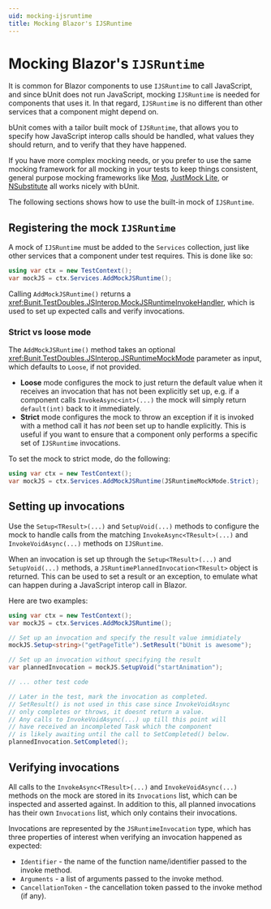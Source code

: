 ```yaml
---
uid: mocking-ijsruntime
title: Mocking Blazor's IJSRuntime
---
```


# Mocking Blazor's `IJSRuntime`

It is common for Blazor components to use `IJSRuntime` to call JavaScript, and since bUnit does not run JavaScript, mocking `IJSRuntime` is needed for components that uses it. In that regard, `IJSRuntime` is no different than other services that a component might depend on.

bUnit comes with a tailor built mock of `IJSRuntime`, that allows you to specify how JavaScript interop calls should be handled, what values they should return, and to verify that they have happened.

If you have more complex mocking needs, or you prefer to use the same mocking framework for all mocking in your tests to keep things consistent, general purpose mocking frameworks like [Moq](https://github.com/Moq), [JustMock Lite](https://github.com/telerik/JustMockLite), or [NSubstitute](https://nsubstitute.github.io/) all works nicely with bUnit.

The following sections shows how to use the built-in mock of `IJSRuntime`.

## Registering the mock `IJSRuntime`

A mock of `IJSRuntime` must be added to the `Services` collection, just like other services that a component under test requires. This is done like so:

```csharp
using var ctx = new TestContext();
var mockJS = ctx.Services.AddMockJSRuntime();
```

Calling `AddMockJSRuntime()` returns a <xref:Bunit.TestDoubles.JSInterop.MockJSRuntimeInvokeHandler>, which is used to set up expected calls and verify invocations.

### Strict vs loose mode

The `AddMockJSRuntime()` method takes an optional <xref:Bunit.TestDoubles.JSInterop.JSRuntimeMockMode> parameter as input, which defaults to `Loose`, if not provided.

- **Loose** mode configures the mock to just return the default value when it receives an invocation that has not been explicitly set up, e.g. if a component calls `InvokeAsync<int>(...)` the mock will simply return `default(int)` back to it immediately.
- **Strict** mode configures the mock to throw an exception if it is invoked with a method call it has _not_ been set up to handle explicitly. This is useful if you want to ensure that a component only performs a specific set of `IJSRuntime` invocations.

To set the mock to strict mode, do the following:

```csharp
using var ctx = new TestContext();
var mockJS = ctx.Services.AddMockJSRuntime(JSRuntimeMockMode.Strict);
```

## Setting up invocations

Use the `Setup<TResult>(...)` and `SetupVoid(...)` methods to configure the mock to handle calls from the matching `InvokeAsync<TResult>(...)` and `InvokeVoidAsync(...)` methods on `IJSRuntime`.

When an invocation is set up through the `Setup<TResult>(...)` and `SetupVoid(...)` methods, a `JSRuntimePlannedInvocation<TResult>` object is returned. This can be used to set a result or an exception, to emulate what can happen during a JavaScript interop call in Blazor.

Here are two examples:

```csharp
using var ctx = new TestContext();
var mockJS = ctx.Services.AddMockJSRuntime();

// Set up an invocation and specify the result value immidiately
mockJS.Setup<string>("getPageTitle").SetResult("bUnit is awesome");

// Set up an invocation without specifying the result
var plannedInvocation = mockJS.SetupVoid("startAnimation");

// ... other test code

// Later in the test, mark the invocation as completed.
// SetResult() is not used in this case since InvokeVoidAsync
// only completes or throws, it doesnt return a value.
// Any calls to InvokeVoidAsync(...) up till this point will
// have received an incompleted Task which the component 
// is likely awaiting until the call to SetCompleted() below.
plannedInvocation.SetCompleted();
```

## Verifying invocations

All calls to the `InvokeAsync<TResult>(...)` and `InvokeVoidAsync(...)` methods on the mock are stored in its `Invocations` list, which can be inspected and asserted against. In addition to this, all planned invocations has their own `Invocations` list, which only contains their invocations.

Invocations are represented by the `JSRuntimeInvocation` type, which has three properties of interest when verifying an invocation happened as expected: 

- `Identifier` - the name of the function name/identifier passed to the invoke method.
- `Arguments` - a list of arguments passed to the invoke method.
- `CancellationToken` - the cancellation token passed to the invoke method (if any).